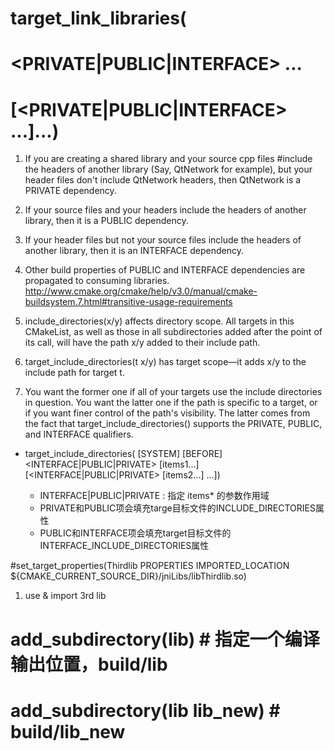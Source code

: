 <!--
 * @Description: 
* @Copyright(c) 2019 enst.org.cn. All rights reserved.
 * @version: 1.0.0.1
* @Filename:
 * @Author: lihualong
 * @Date: 2019-09-26 14:27:38
 * @LastEditors: lihualong
 * @LastEditTime: 2019-09-27 19:07:31
 -->

# target_link_libraries(<target>
#                      <PRIVATE|PUBLIC|INTERFACE> <item>...
#                     [<PRIVATE|PUBLIC|INTERFACE> <item>...]...)
1. If you are creating a shared library and your source cpp files #include the headers of another library (Say, QtNetwork for example), but your header files don't include QtNetwork headers, then QtNetwork is a PRIVATE dependency.
2. If your source files and your headers include the headers of another library, then it is a PUBLIC dependency.
3. If your header files but not your source files include the headers of another library, then it is an INTERFACE dependency.
4. Other build properties of PUBLIC and INTERFACE dependencies are propagated to consuming libraries. http://www.cmake.org/cmake/help/v3.0/manual/cmake-buildsystem.7.html#transitive-usage-requirements



1. include_directories(x/y) affects directory scope. All targets in this CMakeList, as well as those in all subdirectories added after the point of its call, will have the path x/y added to their include path.
2. target_include_directories(t x/y) has target scope—it adds x/y to the include path for target t.
3. You want the former one if all of your targets use the include directories in question. You want the latter one if the path is specific to a target, or if you want finer control of the path's visibility. The latter comes from the fact that target_include_directories() supports the PRIVATE, PUBLIC, and INTERFACE qualifiers.
* target_include_directories(<target> [SYSTEM] [BEFORE]
  <INTERFACE|PUBLIC|PRIVATE> [items1...]
  [<INTERFACE|PUBLIC|PRIVATE> [items2...] ...])
    * INTERFACE|PUBLIC|PRIVATE : 指定 items* 的参数作用域
    * PRIVATE和PUBLIC项会填充targe目标文件的INCLUDE_DIRECTORIES属性
    * PUBLIC和INTERFACE项会填充target目标文件的INTERFACE_INCLUDE_DIRECTORIES属性

#set_target_properties(Thirdlib PROPERTIES IMPORTED_LOCATION ${CMAKE_CURRENT_SOURCE_DIR}/jniLibs/libThirdlib.so)
1. use & import 3rd lib 


# add_subdirectory(lib) # 指定一个编译输出位置，build/lib
# add_subdirectory(lib lib_new) # build/lib_new

